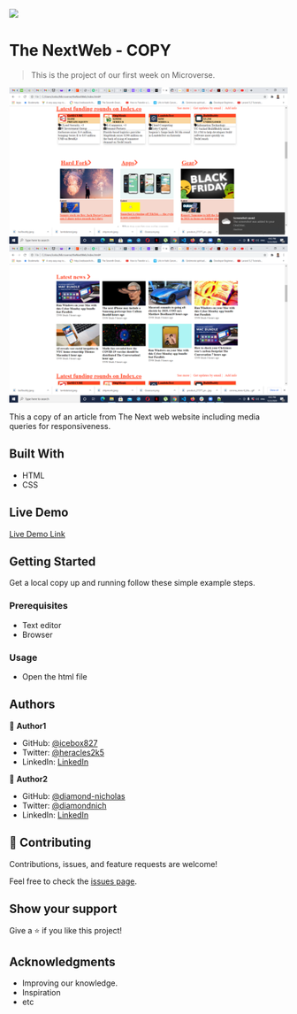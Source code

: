 ![](https://img.shields.io/badge/Microverse-blueviolet)

# The NextWeb - COPY

> This is the project of our first week on Microverse.

![screenshot](./app_screenshot.PNG)
![screenshot](./app_screenshot1.PNG)

This a copy of an article from The Next web website including media queries for responsiveness.

## Built With

- HTML
- CSS

## Live Demo

[Live Demo Link](https://icebox827.github.io/theNextWeb/.)


## Getting Started

Get a local copy up and running follow these simple example steps.

### Prerequisites

- Text editor
- Browser

### Usage

- Open the html file

## Authors

👤 **Author1**

- GitHub: [@icebox827](https://github.com/icebox827)
- Twitter: [@heracles2k5](https://twitter.com/@heracles2k5)
- LinkedIn: [LinkedIn](https://www.linkedin.com/in/denis-lafontant-37031439/)

👤 **Author2**

- GitHub: [@diamond-nicholas](https://github.com/diamondnich)
- Twitter: [@diamondnich](https://twitter.com/diamondnich)
- LinkedIn: [LinkedIn](https://www.linkedin.com/in/diamond-nicholas)

## 🤝 Contributing

Contributions, issues, and feature requests are welcome!

Feel free to check the [issues page](https://github.com/icebox827/theNextWeb/issues/2).

## Show your support

Give a ⭐️ if you like this project!

## Acknowledgments

- Improving our knowledge.
- Inspiration
- etc

